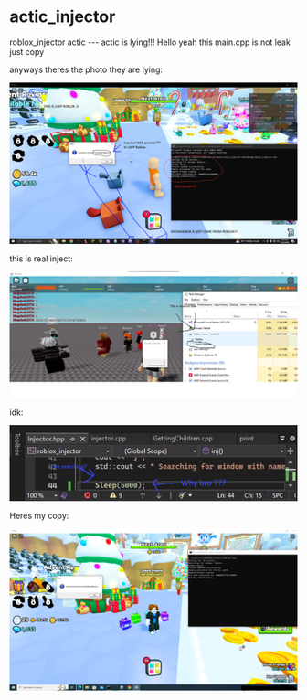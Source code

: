 # actic_injector
roblox_injector actic --- actic is lying!!!
Hello yeah this main.cpp is not leak just copy

anyways theres the photo they are lying:

[![bruhh](https://raw.githubusercontent.com/jq6/actic_injector/main/lolll.PNG "bruhh")](https://raw.githubusercontent.com/jq6/actic_injector/main/lolll.PNG "bruhh")


this is real inject:

[![omg](https://raw.githubusercontent.com/jq6/actic_injector/main/rell.png "omg")](https://raw.githubusercontent.com/jq6/actic_injector/main/rell.png "omg")

idk:

[![why](https://raw.githubusercontent.com/jq6/actic_injector/main/wth-my-bro.PNG "why")](https://raw.githubusercontent.com/jq6/actic_injector/main/wth-my-bro.PNG "why")


Heres my copy:

[![same???](https://raw.githubusercontent.com/jq6/actic_injector/main/gottem.PNG "same???")](https://raw.githubusercontent.com/jq6/actic_injector/main/gottem.PNG "same???")
